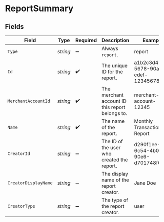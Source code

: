 # ReportSummary


## Fields

| Field                                           | Type                                            | Required                                        | Description                                     | Example                                         |
| ----------------------------------------------- | ----------------------------------------------- | ----------------------------------------------- | ----------------------------------------------- | ----------------------------------------------- |
| `Type`                                          | *string*                                        | :heavy_minus_sign:                              | Always `report`.                                | report                                          |
| `Id`                                            | *string*                                        | :heavy_check_mark:                              | The unique ID for the report.                   | a1b2c3d4-5678-90ab-cdef-1234567890ab            |
| `MerchantAccountId`                             | *string*                                        | :heavy_check_mark:                              | The merchant account ID this report belongs to. | merchant-account-12345                          |
| `Name`                                          | *string*                                        | :heavy_check_mark:                              | The name of the report.                         | Monthly Transaction Report                      |
| `CreatorId`                                     | *string*                                        | :heavy_minus_sign:                              | The ID of the user who created the report.      | d290f1ee-6c54-4b01-90e6-d701748f0851            |
| `CreatorDisplayName`                            | *string*                                        | :heavy_minus_sign:                              | The display name of the report creator.         | Jane Doe                                        |
| `CreatorType`                                   | *string*                                        | :heavy_minus_sign:                              | The type of the report creator.                 | user                                            |